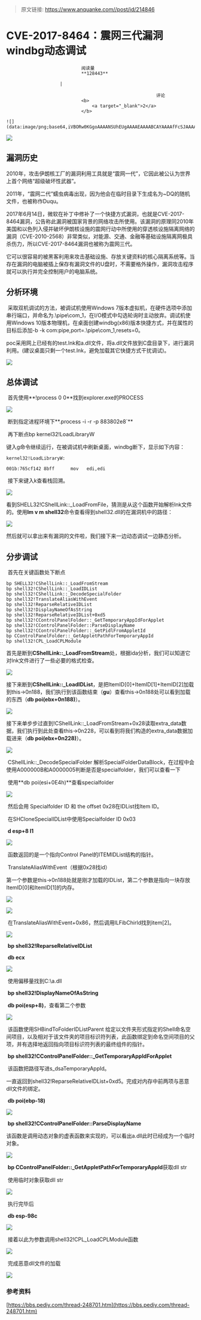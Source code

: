 > 原文链接: https://www.anquanke.com//post/id/214846 


# CVE-2017-8464：震网三代漏洞windbg动态调试


                                阅读量   
                                **128443**
                            
                        |
                        
                                                            评论
                                <b>
                                    <a target="_blank">2</a>
                                </b>
                                                                                                                                    ![](data:image/png;base64,iVBORw0KGgoAAAANSUhEUgAAAAEAAAABCAYAAAAfFcSJAAAAAXNSR0IArs4c6QAAAARnQU1BAACxjwv8YQUAAAAJcEhZcwAADsQAAA7EAZUrDhsAAAANSURBVBhXYzh8+PB/AAffA0nNPuCLAAAAAElFTkSuQmCC)
                                                                                            



[![](https://p4.ssl.qhimg.com/t01d65f73666a5daa93.png)](https://p4.ssl.qhimg.com/t01d65f73666a5daa93.png)



## 漏洞历史

​ 2010年，攻击伊朗核工厂的漏洞利用工具就是“震网一代”，它因此被公认为世界上首个网络“超级破坏性武器”。

​ 2011年，“震网二代”蠕虫病毒出现，因为他会在临时目录下生成名为~DQ的随机文件，也被称作Duqu。

​ 2017年6月14日，微软在补丁中修补了一个快捷方式漏洞，也就是CVE-2017-8464漏洞，公告称此漏洞被国家背景的网络攻击所使用。该漏洞的原理同2010年美国和以色列入侵并破坏伊朗核设施的震网行动中所使用的穿透核设施隔离网络的漏洞（CVE-2010-2568）非常类似，对能源、交通、金融等基础设施隔离网极具杀伤力，所以CVE-2017-8464漏洞也被称为震网三代。

​ 它可以很容易的被黑客利用来攻击基础设施、存放关键资料的核心隔离系统等。当存在漏洞的电脑被插上保存有漏洞文件的U盘时，不需要格外操作，漏洞攻击程序就可以执行并完全控制用户的电脑系统。



## 分析环境

​ 采取双机调试的方法，被调试机使用Windows 7版本虚拟机，在硬件选项中添加串行端口，并命名为\.\pipe\com_1，在I/O模式中勾选轮询时主动放弃。调试机使用Windows 10版本物理机，在桌面创建windbg(x86)版本快捷方式，并在属性的目标后添加-b -k com:pipe,port=\.\pipe\com_1,resets=0。

​ poc采用网上已经有的test.lnk和a.dll文件，将a.dll文件放到C盘目录下，进行漏洞利用。(建议桌面只剩一个test.lnk，避免加载其它快捷方式干扰调试)。

[![](https://p1.ssl.qhimg.com/t01cf6929971d296a34.png)](https://p1.ssl.qhimg.com/t01cf6929971d296a34.png)



## 总体调试

​ 首先使用**!process 0 0**找到explorer.exe的PROCESS

[![](https://p3.ssl.qhimg.com/t013d668e49bbc44ff1.png)](https://p3.ssl.qhimg.com/t013d668e49bbc44ff1.png)

​ 断到指定进程环境下**.process -i -r -p 883802e8`**

​ 再下断点bp kernel32!LoadLibraryW

​ 键入g命令继续运行，在被调试机中刷新桌面，windbg断下，显示如下内容：

```
kernel32!LoadLibraryW:

001b:765cf142 8bff      mov   edi,edi
```

​ 接下来键入k查看栈回溯。

[![](https://p4.ssl.qhimg.com/t01da14b4f6a1266de3.png)](https://p4.ssl.qhimg.com/t01da14b4f6a1266de3.png)

看到SHELL32!CShellLink::_LoadFromFile，猜测是从这个函数开始解析lnk文件的。使用**lm v m shell32**命令查看得到shell32.dll的在漏洞机中的路径：

[![](https://p4.ssl.qhimg.com/t010cc8dcd60d9590e9.png)](https://p4.ssl.qhimg.com/t010cc8dcd60d9590e9.png)

​ 然后就可以拿出来有漏洞的文件啦，我们接下来一边动态调试一边静态分析。



## 分步调试

​ 首先在关键函数处下断点

```
bp SHELL32!CShellLink::_LoadFromStream
bp shell32!CShellLink::_LoadIDList 
bp shell32!CShellLink::_DecodeSpecialFolder
bp shell32!TranslateAliasWithEvent
bp shell32!ReparseRelativeIDList
bp shell32!DisplayNameOfAsString 
bp shell32!ReparseRelativeIDList+0xd5
bp shell32!CControlPanelFolder::_GetTemporaryAppIdForApplet 
bp shell32!CControlPanelFolder::ParseDisplayName  
bp shell32!CControlPanelFolder::_GetPidlFromAppletId 
bp CControlPanelFolder::_GetAppletPathForTemporaryAppId
bp shell32!CPL_LoadCPLModule
```

​ 首先是断到**CShellLink::_LoadFromStream**处，根据ida分析，我们可以知道它对lnk文件进行了一些必要的格式检查。

[![](https://p4.ssl.qhimg.com/t01bdbf89199a45996d.png)](https://p4.ssl.qhimg.com/t01bdbf89199a45996d.png)

​ 接下来断到**CShellLink::_LoadIDList**，是把ItemID[0]+ItemID[1]+ItemID[2]加载到this-&gt;0n188，我们执行到该函数结束（**gu**）查看this-&gt;0n188处可以看到加载的东西（**db poi(ebx+0n188)**）。

[![](https://p3.ssl.qhimg.com/t01093ff01686183e88.png)](https://p3.ssl.qhimg.com/t01093ff01686183e88.png)

​ 接下来单步步过直到!CShellLink::_LoadFromStream+0x28读取extra_data数据，我们执行到此处查看this-&gt;0n228，可以看到将我们构造的extra_data数据加载进来（**db poi(ebx+0n228)**）。

[![](https://p0.ssl.qhimg.com/t012610c50cfe7e0428.png)](https://p0.ssl.qhimg.com/t012610c50cfe7e0428.png)

​ CShellLink::_DecodeSpecialFolder 解析SpecialFolderDataBlock，在过程中会使用A000000B和A0000005判断是否是specialfolder，我们可以查看一下

​ 使用**db poi(esi+0E4h)**查看specialfolder

[![](https://p1.ssl.qhimg.com/t01f3c0c84ce386cf8a.png)](https://p1.ssl.qhimg.com/t01f3c0c84ce386cf8a.png)

​ 然后会用 Specialfolder ID 和 the offset 0x28在IDList找Item ID。

​ 在SHCloneSpecialIDList中使用Specialfolder ID 0x03

​ **d esp+8 l1**

[![](https://p3.ssl.qhimg.com/t0198701ffeffcef7c2.png)](https://p3.ssl.qhimg.com/t0198701ffeffcef7c2.png)

​ 函数返回的是一个指向Control Panel的ITEMIDList结构的指针。

​ TranslateAliasWithEvent（根据0x28找id）

​ 第一个参数是this-&gt;0n188处就是刚才加载的IDList，第二个参数是指向一块存放 ItemID[0]和ItemID[1]的内存。

[![](https://p4.ssl.qhimg.com/t0136197112acb3f08e.png)](https://p4.ssl.qhimg.com/t0136197112acb3f08e.png)

[![](https://p1.ssl.qhimg.com/t0161aec09fa73caabb.png)](https://p1.ssl.qhimg.com/t0161aec09fa73caabb.png)

​ 在TranslateAliasWithEvent+0x86，然后调用ILFibChirld找到item[2]。

[![](https://p2.ssl.qhimg.com/t01909df7361a01ca2c.png)](https://p2.ssl.qhimg.com/t01909df7361a01ca2c.png)

​ **bp shell32!ReparseRelativeIDList**

​ **db ecx**

[![](https://p5.ssl.qhimg.com/t015a464fb1f2b1f1af.png)](https://p5.ssl.qhimg.com/t015a464fb1f2b1f1af.png)

​ 使用偏移量找到C:\a.dll

​ **bp shell32!DisplayNameOfAsString**

​ **db poi(esp+8)**，查看第二个参数

[![](https://p5.ssl.qhimg.com/t01548893d19f32a926.png)](https://p5.ssl.qhimg.com/t01548893d19f32a926.png)

​ 该函数使用SHBindToFolderIDListParent 给定以文件夹形式指定的Shell命名空间项目，以及相对于该文件夹的项目标识符列表，此函数绑定到命名空间项目的父项，并有选择地返回指向项目标识符列表的最终组件的指针。

​ **bp shell32!CControlPanelFolder::_GetTemporaryAppIdForApplet**

​ 该函数把路径写进s_dsaTemporaryAppId。

​ 一直返回到shell32!ReparseRelativeIDList+0xd5。完成对内存中前两项与恶意dll文件的绑定。

​ **db poi(ebp-18)**

[![](https://p2.ssl.qhimg.com/t01017dfc9c27c18930.png)](https://p2.ssl.qhimg.com/t01017dfc9c27c18930.png)

​ **bp shell32!CControlPanelFolder::ParseDisplayName**

​ 该函数是调用动态对象的虚表函数来实现的，可以看出a.dll此时已经成为一个临时对象。

[![](https://p1.ssl.qhimg.com/t01b6f30122cc491beb.png)](https://p1.ssl.qhimg.com/t01b6f30122cc491beb.png)

​ **bp CControlPanelFolder::_GetAppletPathForTemporaryAppId**获取dll str

​ 使用临时对象获取dll str

[![](https://p0.ssl.qhimg.com/t01f8212f9c921fd82e.png)](https://p0.ssl.qhimg.com/t01f8212f9c921fd82e.png)

​ 执行完毕后

​ **db esp-98c**

[![](https://p3.ssl.qhimg.com/t01635e560dc741f9e2.png)](https://p3.ssl.qhimg.com/t01635e560dc741f9e2.png)

​ 接着以此为参数调用shell32!CPL_LoadCPLModule函数

[![](https://p4.ssl.qhimg.com/t0168c71e30342fa193.png)](https://p4.ssl.qhimg.com/t0168c71e30342fa193.png)

​ 完成恶意dll文件的加载

[![](https://p0.ssl.qhimg.com/t01eafec6c7bd6e9b93.png)](https://p0.ssl.qhimg.com/t01eafec6c7bd6e9b93.png)

### <a class="reference-link" name="%E5%8F%82%E8%80%83%E8%B5%84%E6%96%99"></a>参考资料

[https://bbs.pediy.com/thread-248701.htm](https://bbs.pediy.com/thread-248701.htm)
